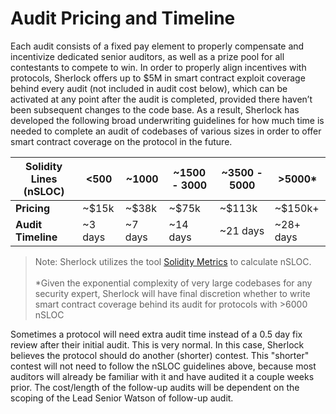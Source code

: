 # Audit Pricing and Timeline

Each audit consists of a fixed pay element to properly compensate and incentivize dedicated senior auditors, as well as a prize pool for all contestants to compete to win. In order to properly align incentives with protocols, Sherlock offers up to $5M in smart contract exploit coverage behind every audit (not included in audit cost below), which can be activated at any point after the audit is completed, provided there haven’t been subsequent changes to the code base. As a result, Sherlock has developed the following broad underwriting guidelines for how much time is needed to complete an audit of codebases of various sizes in order to offer smart contract coverage on the protocol in the future.

| **Solidity Lines (nSLOC)** | <500     | \~1000   | \~1500 - 3000 | \~3500 - 5000 | >5000\*    |
| -------------------------- | -------- | -------- | ------------- | ------------- | ---------- |
| **Pricing**                | \~$15k   | \~$38k   | \~$75k        | \~$113k       | \~$150k+   |
| **Audit Timeline**         | \~3 days | \~7 days | \~14 days     | \~21 days     | \~28+ days |

> Note: Sherlock utilizes the tool [Solidity Metrics](https://github.com/ConsenSys/solidity-metrics) to calculate nSLOC.\
> \
> \*Given the exponential complexity of very large codebases for any security expert, Sherlock will have final discretion whether to write smart contract coverage behind its audit for protocols with >6000 nSLOC

Sometimes a protocol will need extra audit time instead of a 0.5 day fix review after their initial audit. This is very normal. In this case, Sherlock believes the protocol should do another (shorter) contest. This "shorter" contest will not need to follow the nSLOC guidelines above, because most auditors will already be familiar with it and have audited it a couple weeks prior. The cost/length of the follow-up audits will be dependent on the scoping of the Lead Senior Watson of follow-up audit.&#x20;
